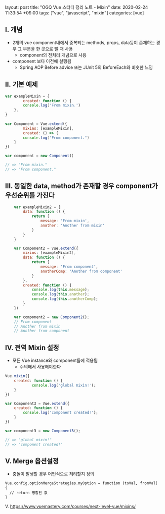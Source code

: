 layout: post
title: "OGQ Vue 스터디 정리 노트 - Mixin"
date: 2020-02-24 11:33:54 +09:00
tags: ["vue", "javascript", "mixin"]
categories: [vue]



## I. 개념

- 2개의 vue component내에서 중복되는 methods, props, data등이 존재하는 경우 그 부분을 한 곳으로 뺄 때 사용
  - component의 전처리 개념으로 사용
- component 보다 이전에 실행됨
  - Spring AOP Before advice 또는 JUnit 5의 BeforeEach와 비슷한 느낌

## II. 기본 예제

```javascript
var exampleMixin = {
		created: function () {
		console.log('From mixin.')
	},
}
    
var Component = Vue.extend({
		mixins: [exampleMixin],
		created: () => {
		console.log("From component.")
	}
})

var component = new Component()

// => "From mixin."
// => "From component."
```

## III. 동일한 data, method가 존재할 경우 component가 우선순위를 가진다

```javascript
    var exampleMixin2 = {
        data: function () {
            return {
                message: 'From mixin',
                another: 'Another from mixin'
            }
        }
    }

    var Component2 = Vue.extend({
        mixins: [exampleMixin2],
        data: function () {
            return {
                message: 'From component',
                anotherComp: 'Another from component'
            }
        },
        created: function () {
            console.log(this.message);
            console.log(this.another);
            console.log(this.anotherComp);
        }
    })

    var component2 = new Component2();
    // From component
    // Another from mixin
    // Another from component

```

## IV. 전역 Mixin 설정

- 모든 Vue instance와 component들에 적용됨
  - 주의해서 사용해야한다

```javascript
Vue.mixin({
    created: function () {
            console.log('global mixin!');
    }
})

var Component3 = Vue.extend({
    created: function () {
        console.log('component created!');
    }
})

var component3 = new Component3();

// => "global mixin!"
// => "component created!"
```



## V. Merge 옵션설정

- 충돌이 발생할 경우 어떤식으로 처리할지 정의

```
Vue.config.optionMergeStrategies.myOption = function (toVal, fromVal) {
  // return 병합된 값
}
```























V. https://www.vuemastery.com/courses/next-level-vue/mixins/